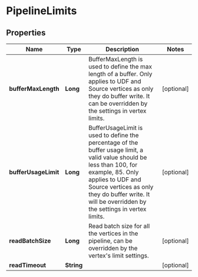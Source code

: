 

# PipelineLimits


## Properties

Name | Type | Description | Notes
------------ | ------------- | ------------- | -------------
**bufferMaxLength** | **Long** | BufferMaxLength is used to define the max length of a buffer. Only applies to UDF and Source vertices as only they do buffer write. It can be overridden by the settings in vertex limits. |  [optional]
**bufferUsageLimit** | **Long** | BufferUsageLimit is used to define the percentage of the buffer usage limit, a valid value should be less than 100, for example, 85. Only applies to UDF and Source vertices as only they do buffer write. It will be overridden by the settings in vertex limits. |  [optional]
**readBatchSize** | **Long** | Read batch size for all the vertices in the pipeline, can be overridden by the vertex&#39;s limit settings. |  [optional]
**readTimeout** | **String** |  |  [optional]



